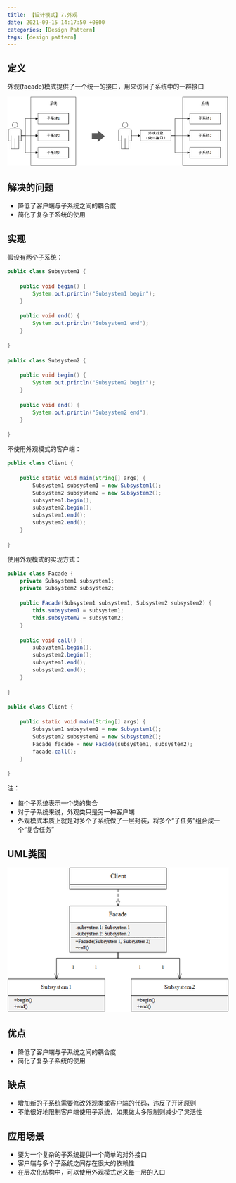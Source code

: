 ```yaml
---
title: 【设计模式】7.外观
date: 2021-09-15 14:17:50 +0800
categories: [Design Pattern]
tags: [design pattern]
---
```

## 定义
外观(facade)模式提供了一个统一的接口，用来访问子系统中的一群接口

![外观模式示意图](/assets/images/design-pattern-facade/外观模式示意图.png)

## 解决的问题
* 降低了客户端与子系统之间的耦合度
* 简化了复杂子系统的使用

## 实现
假设有两个子系统：
```java
public class Subsystem1 {

    public void begin() {
        System.out.println("Subsystem1 begin");
    }

    public void end() {
        System.out.println("Subsystem1 end");
    }

}

public class Subsystem2 {

    public void begin() {
        System.out.println("Subsystem2 begin");
    }

    public void end() {
        System.out.println("Subsystem2 end");
    }

}
```

不使用外观模式的客户端：
```java
public class Client {

    public static void main(String[] args) {
        Subsystem1 subsystem1 = new Subsystem1();
        Subsystem2 subsystem2 = new Subsystem2();
        subsystem1.begin();
        subsystem2.begin();
        subsystem1.end();
        subsystem2.end();
    }

}
```

使用外观模式的实现方式：
```java
public class Facade {
    private Subsystem1 subsystem1;
    private Subsystem2 subsystem2;

    public Facade(Subsystem1 subsystem1, Subsystem2 subsystem2) {
        this.subsystem1 = subsystem1;
        this.subsystem2 = subsystem2;
    }

    public void call() {
        subsystem1.begin();
        subsystem2.begin();
        subsystem1.end();
        subsystem2.end();
    }

}

public class Client {

    public static void main(String[] args) {
        Subsystem1 subsystem1 = new Subsystem1();
        Subsystem2 subsystem2 = new Subsystem2();
        Facade facade = new Facade(subsystem1, subsystem2);
        facade.call();
    }

}
```

注：
* 每个子系统表示一个类的集合
* 对于子系统来说，外观类只是另一种客户端
* 外观模式本质上就是对多个子系统做了一层封装，将多个“子任务”组合成一个“复合任务”

## UML类图
![外观模式UML类图](/assets/images/design-pattern-facade/外观模式UML类图.png)

## 优点
* 降低了客户端与子系统之间的耦合度
* 简化了复杂子系统的使用

## 缺点
* 增加新的子系统需要修改外观类或客户端的代码，违反了开闭原则
* 不能很好地限制客户端使用子系统，如果做太多限制则减少了灵活性

## 应用场景
* 要为一个复杂的子系统提供一个简单的对外接口
* 客户端与多个子系统之间存在很大的依赖性
* 在层次化结构中，可以使用外观模式定义每一层的入口
